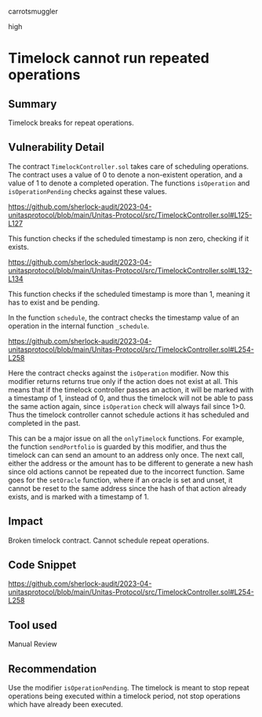 carrotsmuggler

high

# Timelock cannot run repeated operations

## Summary

Timelock breaks for repeat operations.

## Vulnerability Detail

The contract `TimelockController.sol` takes care of scheduling operations. The contract uses a value of 0 to denote a non-existent operation, and a value of 1 to denote a completed operation. The functions `isOperation` and `isOperationPending` checks against these values.

https://github.com/sherlock-audit/2023-04-unitasprotocol/blob/main/Unitas-Protocol/src/TimelockController.sol#L125-L127

This function checks if the scheduled timestamp is non zero, checking if it exists.

https://github.com/sherlock-audit/2023-04-unitasprotocol/blob/main/Unitas-Protocol/src/TimelockController.sol#L132-L134

This function checks if the scheduled timestamp is more than 1, meaning it has to exist and be pending.

In the function `schedule`, the contract checks the timestamp value of an operation in the internal function `_schedule`.

https://github.com/sherlock-audit/2023-04-unitasprotocol/blob/main/Unitas-Protocol/src/TimelockController.sol#L254-L258

Here the contract checks against the `isOperation` modifier. Now this modifier returns returns true only if the action does not exist at all. This means that if the timelock controller passes an action, it will be marked with a timestamp of 1, instead of 0, and thus the timelock will not be able to pass the same action again, since `isOperation` check will always fail since 1>0. Thus the timelock controller cannot schedule actions it has scheduled and completed in the past.

This can be a major issue on all the `onlyTimelock` functions. For example, the function `sendPortfolio` is guarded by this modifier, and thus the timelock can can send an amount to an address only once. The next call, either the address or the amount has to be different to generate a new hash since old actions cannot be repeated due to the incorrect function. Same goes for the `setOracle` function, where if an oracle is set and unset, it cannot be reset to the same address since the hash of that action already exists, and is marked with a timestamp of 1.

## Impact

Broken timelock contract. Cannot schedule repeat operations.

## Code Snippet

https://github.com/sherlock-audit/2023-04-unitasprotocol/blob/main/Unitas-Protocol/src/TimelockController.sol#L254-L258

## Tool used

Manual Review

## Recommendation

Use the modifier `isOperationPending`. The timelock is meant to stop repeat operations being executed within a timelock period, not stop operations which have already been executed.
